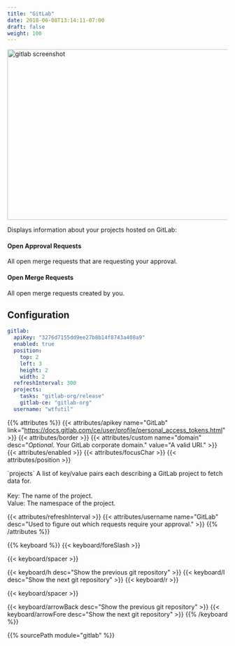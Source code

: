 ```yaml
---
title: "GitLab"
date: 2018-06-08T13:14:11-07:00
draft: false
weight: 100
---
```


<img class="screenshot" src="/imgs/modules/gitlab.png" width="640" height="390" alt="gitlab screenshot" />

Displays information about your projects hosted on GitLab:

#### Open Approval Requests

All open merge requests that are requesting your approval.

#### Open Merge Requests

All open merge requests created by you.

## Configuration

```yaml
gitlab:
  apiKey: "3276d7155dd9ee27b8b14f8743a408a9"
  enabled: true
  position:
    top: 2
    left: 3
    height: 2
    width: 2
  refreshInterval: 300
  projects:
    tasks: "gitlab-org/release"
    gitlab-ce: "gitlab-org"
  username: "wtfutil"
```

{{% attributes %}}
  {{< attributes/apikey name="GitLab" link="https://docs.gitlab.com/ce/user/profile/personal_access_tokens.html" >}}
  {{< attributes/border >}}
  {{< attributes/custom name="domain" desc="_Optional_. Your GitLab corporate domain." value="A valid URI." >}}
  {{< attributes/enabled >}}
  {{< attributes/focusChar >}}
  {{< attributes/position >}}

  <tr>
    <td>`projects`</td>
    <td>
      A list of key/value pairs each describing a GitLab project to fetch data for. 
      <br />
      <br />
      <span class="caption">Key:</span> The name of the project. <br />
      <span class="caption">Value:</span> The namespace of the project.
    </td>
    <td></td>
  </tr>

  {{< attributes/refreshInterval >}}
  {{< attributes/username name="GitLab" desc="Used to figure out which requests require your approval." >}}
{{% /attributes %}}

{{% keyboard %}}
  {{< keyboard/foreSlash >}}

  {{< keyboard/spacer >}}

  {{< keyboard/h desc="Show the previous git repository" >}}
  {{< keyboard/l desc="Show the next git repository" >}}
  {{< keyboard/r >}}

  {{< keyboard/spacer >}}

  {{< keyboard/arrowBack desc="Show the previous git repository" >}}
  {{< keyboard/arrowFore desc="Show the next git repository" >}}
{{% /keyboard %}}

{{% sourcePath module="gitlab" %}}